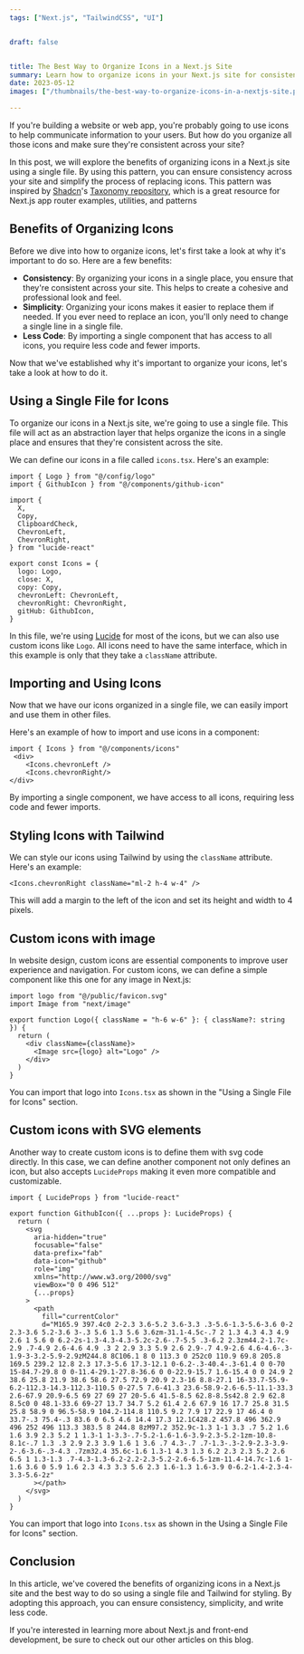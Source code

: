```yaml
---
tags: ["Next.js", "TailwindCSS", "UI"]


draft: false


title: The Best Way to Organize Icons in a Next.js Site
summary: Learn how to organize icons in your Next.js site for consistency and simplicity. Follow the convention of using a single file and Tailwind CSS for styling.
date: 2023-05-12
images: ["/thumbnails/the-best-way-to-organize-icons-in-a-nextjs-site.png"]

---
```


If you're building a website or web app, you're probably going to use icons to help communicate information to your users. But how do you organize all those icons and make sure they're consistent across your site?

In this post, we will explore the benefits of organizing icons in a Next.js site using a single file. By using this pattern, you can ensure consistency across your site and simplify the process of replacing icons. This pattern was inspired by [Shadcn](https://twitter.com/shadcn)'s [Taxonomy repository](https://github.com/shadcn/taxonomy), which is a great resource for Next.js app router examples, utilities, and patterns

## Benefits of Organizing Icons

Before we dive into how to organize icons, let's first take a look at why it's important to do so. Here are a few benefits:

- **Consistency**: By organizing your icons in a single place, you ensure that they're consistent across your site. This helps to create a cohesive and professional look and feel.
- **Simplicity**: Organizing your icons makes it easier to replace them if needed. If you ever need to replace an icon, you'll only need to change a single line in a single file.
- **Less Code**: By importing a single component that has access to all icons, you require less code and fewer imports.

Now that we've established why it's important to organize your icons, let's take a look at how to do it.

## Using a Single File for Icons

To organize our icons in a Next.js site, we're going to use a single file. This file will act as an abstraction layer that helps organize the icons in a single place and ensures that they're consistent across the site.

We can define our icons in a file called `icons.tsx`. Here's an example:

```tsx title="icons.tsx"
import { Logo } from "@/config/logo"
import { GithubIcon } from "@/components/github-icon"

import {
  X,
  Copy,
  ClipboardCheck,
  ChevronLeft,
  ChevronRight,
} from "lucide-react"

export const Icons = {
  logo: Logo,
  close: X,
  copy: Copy,
  chevronLeft: ChevronLeft,
  chevronRight: ChevronRight,
  gitHub: GithubIcon,
}
```

In this file, we're using [Lucide](https://lucide.dev/) for most of the icons, but we can also use custom icons like `Logo`. All icons need to have the same interface, which in this example is only that they take a `className` attribute.

## Importing and Using Icons

Now that we have our icons organized in a single file, we can easily import and use them in other files.

Here's an example of how to import and use icons in a component:

```tsx
import { Icons } from "@/components/icons"
 <div>
    <Icons.chevronLeft />
    <Icons.chevronRight/>
</div>
```

By importing a single component, we have access to all icons, requiring less code and fewer imports.

## Styling Icons with Tailwind

We can style our icons using Tailwind by using the `className` attribute. Here's an example:

```tsx
<Icons.chevronRight className="ml-2 h-4 w-4" />
```

This will add a margin to the left of the icon and set its height and width to 4 pixels.

## Custom icons with image
In website design, custom icons are essential components to improve user experience and navigation. For custom icons, we can define a simple component like this one for any image in Next.js:

```tsx title="logo.tsx"
import logo from "@/public/favicon.svg"
import Image from "next/image"

export function Logo({ className = "h-6 w-6" }: { className?: string }) {
  return (
    <div className={className}>
      <Image src={logo} alt="Logo" />
    </div>
  )
}
```

You can import that logo into `Icons.tsx` as shown in the "Using a Single File for Icons" section.

## Custom icons with SVG elements

Another way to create custom icons is to define them with svg code directly. In this case, we can define another component not only defines an icon, but also accepts `LucideProps` making it even more compatible and customizable.

``` tsx title="github-icon.tsx"
import { LucideProps } from "lucide-react"

export function GithubIcon({ ...props }: LucideProps) {
  return (
    <svg
      aria-hidden="true"
      focusable="false"
      data-prefix="fab"
      data-icon="github"
      role="img"
      xmlns="http://www.w3.org/2000/svg"
      viewBox="0 0 496 512"
      {...props}
    >
      <path
        fill="currentColor"
        d="M165.9 397.4c0 2-2.3 3.6-5.2 3.6-3.3 .3-5.6-1.3-5.6-3.6 0-2 2.3-3.6 5.2-3.6 3-.3 5.6 1.3 5.6 3.6zm-31.1-4.5c-.7 2 1.3 4.3 4.3 4.9 2.6 1 5.6 0 6.2-2s-1.3-4.3-4.3-5.2c-2.6-.7-5.5 .3-6.2 2.3zm44.2-1.7c-2.9 .7-4.9 2.6-4.6 4.9 .3 2 2.9 3.3 5.9 2.6 2.9-.7 4.9-2.6 4.6-4.6-.3-1.9-3-3.2-5.9-2.9zM244.8 8C106.1 8 0 113.3 0 252c0 110.9 69.8 205.8 169.5 239.2 12.8 2.3 17.3-5.6 17.3-12.1 0-6.2-.3-40.4-.3-61.4 0 0-70 15-84.7-29.8 0 0-11.4-29.1-27.8-36.6 0 0-22.9-15.7 1.6-15.4 0 0 24.9 2 38.6 25.8 21.9 38.6 58.6 27.5 72.9 20.9 2.3-16 8.8-27.1 16-33.7-55.9-6.2-112.3-14.3-112.3-110.5 0-27.5 7.6-41.3 23.6-58.9-2.6-6.5-11.1-33.3 2.6-67.9 20.9-6.5 69 27 69 27 20-5.6 41.5-8.5 62.8-8.5s42.8 2.9 62.8 8.5c0 0 48.1-33.6 69-27 13.7 34.7 5.2 61.4 2.6 67.9 16 17.7 25.8 31.5 25.8 58.9 0 96.5-58.9 104.2-114.8 110.5 9.2 7.9 17 22.9 17 46.4 0 33.7-.3 75.4-.3 83.6 0 6.5 4.6 14.4 17.3 12.1C428.2 457.8 496 362.9 496 252 496 113.3 383.5 8 244.8 8zM97.2 352.9c-1.3 1-1 3.3 .7 5.2 1.6 1.6 3.9 2.3 5.2 1 1.3-1 1-3.3-.7-5.2-1.6-1.6-3.9-2.3-5.2-1zm-10.8-8.1c-.7 1.3 .3 2.9 2.3 3.9 1.6 1 3.6 .7 4.3-.7 .7-1.3-.3-2.9-2.3-3.9-2-.6-3.6-.3-4.3 .7zm32.4 35.6c-1.6 1.3-1 4.3 1.3 6.2 2.3 2.3 5.2 2.6 6.5 1 1.3-1.3 .7-4.3-1.3-6.2-2.2-2.3-5.2-2.6-6.5-1zm-11.4-14.7c-1.6 1-1.6 3.6 0 5.9 1.6 2.3 4.3 3.3 5.6 2.3 1.6-1.3 1.6-3.9 0-6.2-1.4-2.3-4-3.3-5.6-2z"
      ></path>
    </svg>
  )
}
```

You can import that logo into `Icons.tsx` as shown in the Using a Single File for Icons" section.

## Conclusion

In this article, we've covered the benefits of organizing icons in a Next.js site and the best way to do so using a single file and Tailwind for styling. By adopting this approach, you can ensure consistency, simplicity, and write less code.

If you're interested in learning more about Next.js and front-end development, be sure to check out our other articles on this blog.